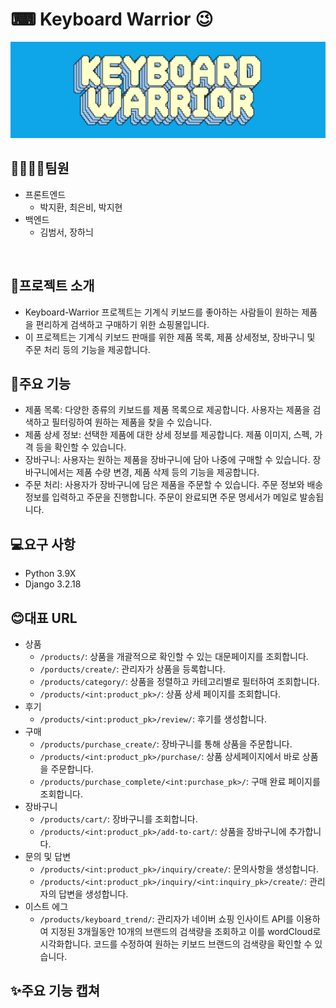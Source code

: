 # ⌨ Keyboard Warrior 😉
![캡처](/static/img/logo_2.png)
## 👩‍👩‍👧‍👦팀원
- 프론트엔드
  - 박지환, 최은비, 박지현
- 백엔드
  - 김범서, 장하늬
<br>

## 🎉프로젝트 소개
- Keyboard-Warrior 프로젝트는 기계식 키보드를 좋아하는 사람들이 원하는 제품을 편리하게 검색하고 구매하기 위한 쇼핑몰입니다.
- 이 프로젝트는 기계식 키보드 판매를 위한 제품 목록, 제품 상세정보, 장바구니 및 주문 처리 등의 기능을 제공합니다. 

## 🚀주요 기능
- 제품 목록: 다양한 종류의 키보드를 제품 목록으로 제공합니다. 사용자는 제품을 검색하고 필터링하여 원하는 제품을 찾을 수 있습니다.
- 제품 상세 정보: 선택한 제품에 대한 상세 정보를 제공합니다. 제품 이미지, 스펙, 가격 등을 확인할 수 있습니다.
- 장바구니: 사용자는 원하는 제품을 장바구니에 담아 나중에 구매할 수 있습니다. 장바구니에서는 제품 수량 변경, 제품 삭제 등의 기능을 제공합니다.
- 주문 처리: 사용자가 장바구니에 담은 제품을 주문할 수 있습니다. 주문 정보와 배송 정보를 입력하고 주문을 진행합니다. 주문이 완료되면 주문 명세서가 메일로 발송됩니다.

## 💻요구 사항
- Python 3.9X
- Django 3.2.18

## 😊대표 URL
- 상품
  - `/products/`: 상품을 개괄적으로 확인할 수 있는 대문페이지를 조회합니다.
  - `/porducts/create/`: 관리자가 상품을 등록합니다.
  - `/products/category/`: 상품을 정렬하고 카테고리별로 필터하여 조회합니다. 
  - `/products/<int:product_pk>/`: 상품 상세 페이지를 조회합니다.
- 후기
  - `/products/<int:product_pk>/review/`: 후기를 생성합니다.
- 구매
  - `/products/purchase_create/`: 장바구니를 통해 상품을 주문합니다.
  - `/products/<int:product_pk>/purchase/`: 상품 상세페이지에서 바로 상품을 주문합니다.
  - `/products/purchase_complete/<int:purchase_pk>/`: 구매 완료 페이지를 조회합니다.
- 장바구니
  - `/products/cart/`: 장바구니를 조회합니다.
  - `/products/<int:product_pk>/add-to-cart/`: 상품을 장바구니에 추가합니다.
- 문의 및 답변
  - `/products/<int:product_pk>/inquiry/create/`: 문의사항을 생성합니다.
  - `/products/<int:product_pk>/inquiry/<int:inquiry_pk>/create/`: 관리자의 답변을 생성합니다.
- 이스트 에그
  - `/products/keyboard_trend/`: 관리자가 네이버 쇼핑 인사이트 API를 이용하여 지정된 3개월동안 10개의 브랜드의 검색량을 조회하고 이를 wordCloud로 시각화합니다. 코드를 수정하여 원하는 키보드 브랜드의 검색량을 확인할 수 있습니다.

## ✨주요 기능 캡쳐